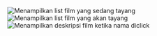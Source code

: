 ![Menampilkan list film yang sedang tayang](https://media.discordapp.net/attachments/819585683811074058/903880130819141672/1.png?width=1178&height=662)
![Menampilkan list film yang akan tayang](https://media.discordapp.net/attachments/819585683811074058/903880138775752704/2.png?width=1178&height=662)
![Menampilkan deskripsi film ketika nama diclick](https://media.discordapp.net/attachments/819585683811074058/903880139874639872/3.png?width=1178&height=662)